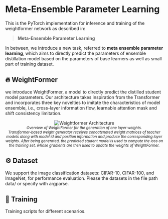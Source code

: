# Meta-Ensemble Parameter Learning

This is the PyTorch implementation for inference and training of the weightformer network as described in: 
> **Meta-Ensemble Parameter Learning** 

In between, we introduce a new task, referred to **meta ensemble parameter learning**, which aims to directly predict the parameters of ensemble distillation model based on the parameters of base learners as well as small part of training dataset.  

## 🔥  WeightFormer

we introduce WeightFormer, a model to directly predict the distilled student model parameters. Our architecture takes inspiration from the Transformer and incorporates three key novelties to imitate the characteristics of model ensemble, i.e., cross-layer information flow, learnable attention mask and shift consistency limitation. 

<p align="center">
     <img src="https://github.com/feizc/Meta-Ensemble/blob/main/images/frame_weightformer.jpg" alt="Weightformer Architecture">
     <br/>
     <sub><em>
      Overview of WeightFormer for the generation of one layer weights. <br/> 
      Transformer-based weight generator receives concatenated weight matrices of teacher models along with model id and position information and produce the corresponding layer weights. After being generated, the predicted student model is used to compute the loss on the training set, whose gradients are then used to update the weights of WeightFormer. 
    </em></sub>
</p>




## ⚙  Dataset 

We support the image classification datasets: CIFAR-10, CIFAR-100, and ImageNet, for performance evaluation. Please the datasets in the file path data/ or specify with argparse.  



## 🙌 Training 

Training scripts for different scenarios. 

